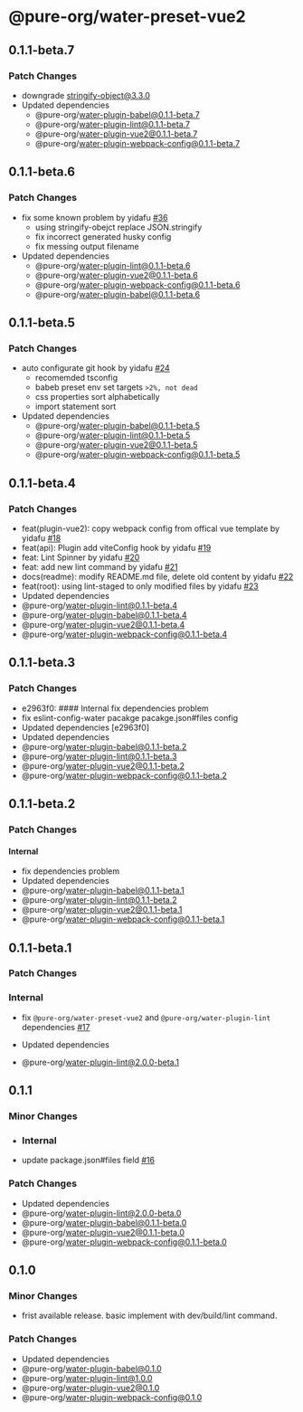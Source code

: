 # @pure-org/water-preset-vue2

## 0.1.1-beta.7

### Patch Changes

- downgrade stringify-object@3.3.0
- Updated dependencies
  - @pure-org/water-plugin-babel@0.1.1-beta.7
  - @pure-org/water-plugin-lint@0.1.1-beta.7
  - @pure-org/water-plugin-vue2@0.1.1-beta.7
  - @pure-org/water-plugin-webpack-config@0.1.1-beta.7

## 0.1.1-beta.6

### Patch Changes

- fix some known problem by yidafu [#36](https://github.com/yidafu/pure-water/pull/36)
  - using stringify-obejct replace JSON.stringify
  - fix incorrect generated husky config
  - fix messing output filename
- Updated dependencies
  - @pure-org/water-plugin-lint@0.1.1-beta.6
  - @pure-org/water-plugin-vue2@0.1.1-beta.6
  - @pure-org/water-plugin-webpack-config@0.1.1-beta.6
  - @pure-org/water-plugin-babel@0.1.1-beta.6

## 0.1.1-beta.5

### Patch Changes

- auto configurate git hook by yidafu [#24](https://github.com/yidafu/pure-water/issues/24)
  - recomemded tsconfig
  - babeb preset env set targets `>2%, not dead`
  - css properties sort alphabetically
  - import statement sort
- Updated dependencies
  - @pure-org/water-plugin-babel@0.1.1-beta.5
  - @pure-org/water-plugin-lint@0.1.1-beta.5
  - @pure-org/water-plugin-vue2@0.1.1-beta.5
  - @pure-org/water-plugin-webpack-config@0.1.1-beta.5

## 0.1.1-beta.4

### Patch Changes

- feat(plugin-vue2): copy webpack config from offical vue template by yidafu [#18](https://github.com/yidafu/pure-water/pull/18)
- feat(api): Plugin add viteConfig hook by yidafu [#19](https://github.com/yidafu/pure-water/pull/19)
- feat: Lint Spinner by yidafu [#20](https://github.com/yidafu/pure-water/pull/20)
- feat: add new lint command by yidafu [#21](https://github.com/yidafu/pure-water/pull/21)
- docs(readme): modify README.md file, delete old content by yidafu [#22](https://github.com/yidafu/pure-water/pull/22)
- feat(root): using lint-staged to only modified files by yidafu [#23](https://github.com/yidafu/pure-water/pull/23)
- Updated dependencies
- @pure-org/water-plugin-lint@0.1.1-beta.4
- @pure-org/water-plugin-babel@0.1.1-beta.4
- @pure-org/water-plugin-vue2@0.1.1-beta.4
- @pure-org/water-plugin-webpack-config@0.1.1-beta.4

## 0.1.1-beta.3

### Patch Changes

- e2963f0: #### Internal fix dependencies problem
- fix eslint-config-water pacakge pacakge.json#files config
- Updated dependencies [e2963f0]
- Updated dependencies
- @pure-org/water-plugin-babel@0.1.1-beta.2
- @pure-org/water-plugin-lint@0.1.1-beta.3
- @pure-org/water-plugin-vue2@0.1.1-beta.2
- @pure-org/water-plugin-webpack-config@0.1.1-beta.2

## 0.1.1-beta.2

### Patch Changes

#### Internal

- fix dependencies problem
- Updated dependencies
- @pure-org/water-plugin-babel@0.1.1-beta.1
- @pure-org/water-plugin-lint@0.1.1-beta.2
- @pure-org/water-plugin-vue2@0.1.1-beta.1
- @pure-org/water-plugin-webpack-config@0.1.1-beta.1

## 0.1.1-beta.1

### Patch Changes

### Internal

- fix `@pure-org/water-preset-vue2` and `@pure-org/water-plugin-lint` dependencies [#17](https://github.com/yidafu/pure-water/pull/17)

- Updated dependencies
- @pure-org/water-plugin-lint@2.0.0-beta.1

## 0.1.1

### Minor Changes

- ### Internal

- update package.json#files field [#16](https://github.com/yidafu/pure-water/pull/16)

### Patch Changes

- Updated dependencies
- @pure-org/water-plugin-lint@2.0.0-beta.0
- @pure-org/water-plugin-babel@0.1.1-beta.0
- @pure-org/water-plugin-vue2@0.1.1-beta.0
- @pure-org/water-plugin-webpack-config@0.1.1-beta.0

## 0.1.0

### Minor Changes

- frist available release. basic implement with dev/build/lint command.

### Patch Changes

- Updated dependencies
- @pure-org/water-plugin-babel@0.1.0
- @pure-org/water-plugin-lint@1.0.0
- @pure-org/water-plugin-vue2@0.1.0
- @pure-org/water-plugin-webpack-config@0.1.0

